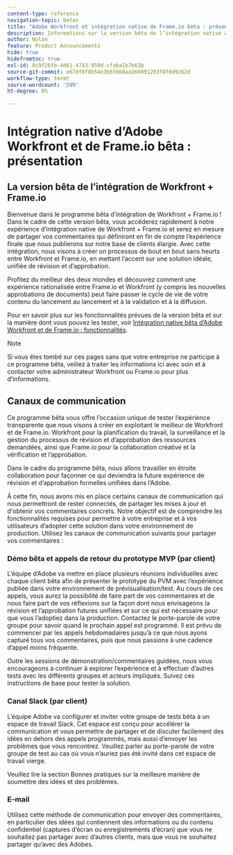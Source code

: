 ```yaml
---
content-type: reference
navigation-topic: betas
title: "Adobe Workfront et intégration native de Frame.io bêta : présentation"
description: Informations sur la version bêta de l’intégration native Adobe Workfront et Frame.io
author: Nolan
feature: Product Announcements
hide: true
hidefromtoc: true
exl-id: 8c9f26fb-4d61-4743-959d-cfaba1b7b63b
source-git-commit: e67df8f8b54e3b65668aa266091203f8f0d9262d
workflow-type: tm+mt
source-wordcount: '599'
ht-degree: 0%

---
```


# Intégration native d’Adobe Workfront et de Frame.io bêta : présentation

## La version bêta de l’intégration de Workfront + Frame.io

Bienvenue dans le programme bêta d’intégration de Workfront + Frame.io ! Dans le cadre de cette version bêta, vous accéderez rapidement à notre expérience d’intégration native de Workfront + Frame.io et serez en mesure de partager vos commentaires qui définiront en fin de compte l’expérience finale que nous publierons sur notre base de clients élargie. Avec cette intégration, nous visons à créer un processus de bout en bout sans heurts entre Workfront et Frame.io, en mettant l’accent sur une solution idéale, unifiée de révision et d’approbation.

Profitez du meilleur des deux mondes et découvrez comment une expérience rationalisée entre Frame.io et Workfront (y compris les nouvelles approbations de documents) peut faire passer le cycle de vie de votre contenu du lancement au lancement et à la validation et à la diffusion.


Pour en savoir plus sur les fonctionnalités prévues de la version bêta et sur la manière dont vous pouvez les tester, voir [Intégration native bêta d’Adobe Workfront et de Frame.io : fonctionnalités](/help/quicksilver/product-announcements/betas/frame-io-wf-integration-alpha/frame-io-wf-integration-alpha-features.md).

>[!NOTE]
>
>Si vous êtes tombé sur ces pages sans que votre entreprise ne participe à ce programme bêta, veillez à traiter les informations ici avec soin et à contacter votre administrateur Workfront ou Frame.io pour plus d’informations.

## Canaux de communication

Ce programme bêta vous offre l’occasion unique de tester l’expérience transparente que nous visons à créer en exploitant le meilleur de Workfront et de Frame.io. Workfront pour la planification du travail, la surveillance et la gestion du processus de révision et d’approbation des ressources demandées, ainsi que Frame.io pour la collaboration créative et la vérification et l’approbation.

Dans le cadre du programme bêta, nous allons travailler en étroite collaboration pour façonner ce qui deviendra la future expérience de révision et d’approbation formelles unifiées dans l’Adobe.

À cette fin, nous avons mis en place certains canaux de communication qui nous permettront de rester connectés, de partager les mises à jour et d&#39;obtenir vos commentaires concrets. Notre objectif est de comprendre les fonctionnalités requises pour permettre à votre entreprise et à vos utilisateurs d’adopter cette solution dans votre environnement de production. Utilisez les canaux de communication suivants pour partager vos commentaires :

### Démo bêta et appels de retour du prototype MVP (par client)

L’équipe d’Adobe va mettre en place plusieurs réunions individuelles avec chaque client bêta afin de présenter le prototype du PVM avec l’expérience publiée dans votre environnement de prévisualisation/test. Au cours de ces appels, vous aurez la possibilité de faire part de vos commentaires et de nous faire part de vos réflexions sur la façon dont nous envisageons la révision et l’approbation futures unifiées et sur ce qui est nécessaire pour que vous l’adoptiez dans la production. Contactez le porte-parole de votre groupe pour savoir quand le prochain appel est programmé. Il est prévu de commencer par les appels hebdomadaires jusqu’à ce que nous ayons capturé tous vos commentaires, puis que nous passions à une cadence d’appel moins fréquente.

Outre les sessions de démonstration/commentaires guidées, nous vous encourageons à continuer à explorer l’expérience et à effectuer d’autres tests avec les différents groupes et acteurs impliqués. Suivez ces instructions de base pour tester la solution.

### Canal Slack (par client)

L’équipe Adobe va configurer et inviter votre groupe de tests bêta à un espace de travail Slack. Cet espace est conçu pour accélérer la communication et vous permettre de partager et de discuter facilement des idées en dehors des appels programmés, mais aussi d’envoyer les problèmes que vous rencontrez. Veuillez parler au porte-parole de votre groupe de test au cas où vous n’auriez pas été invité dans cet espace de travail vierge.

Veuillez lire la section Bonnes pratiques sur la meilleure manière de soumettre des idées et des problèmes.

### E-mail

Utilisez cette méthode de communication pour envoyer des commentaires, en particulier des idées qui contiennent des informations ou du contenu confidentiel (captures d’écran ou enregistrements d’écran) que vous ne souhaitez pas partager avec d’autres clients, mais que vous ne souhaitez partager qu’avec des Adobes.


<!--
## Send feedback 

We value your input and believe that your perspective is crucial in helping us create the best experience possible. Because we're specifically looking at understanding what capabilities would be required to have you adopt the solution in Production, please   

Mention it during our regular demo/feedback calls 

Share it on our beta program slack channel  

Or send it via e-mail to ossmann@adobe.com 

### How to best submit ideas 

Please try to give as much context as possible by describing 

The goal you want to achieve (aka "Job-to-be-done") 

the problem that keeps you from achieving this goal 

how a potential solution could look like 

Don't forget to include screenshots or screen recordings as well as examples to best describe your idea.  

## How to best submit issues / bugs 

In case you discover any issues or bugs please share them via our Slack channel so it's easier for the team to ask questions and have them resolved as soon as possible. 

Please try to give as much context as possible by answering the following questions: 

What did you expect to happen? 

What really happened? 

Steps to reproduce the issue?  

Please attach a screenshot if possible -->

